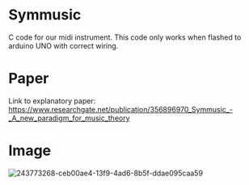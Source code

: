# Symmusic
C code for our midi instrument. This code only works when flashed to arduino UNO with correct wiring.

# Paper
Link to explanatory paper: https://www.researchgate.net/publication/356896970_Symmusic_-_A_new_paradigm_for_music_theory

# Image
![243773268-ceb00ae4-13f9-4ad6-8b5f-ddae095caa59](https://github.com/giuliofilippi/Symmusic/assets/54779477/46b16b2d-18a2-45ce-a550-72c4cb462019)
